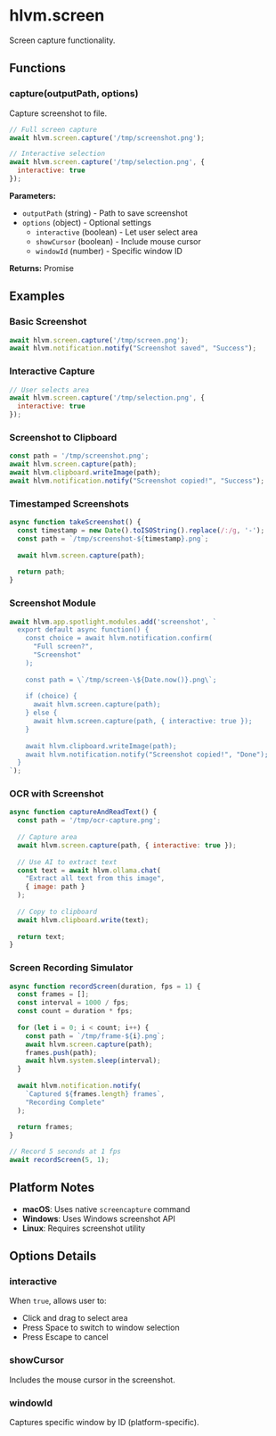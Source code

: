 # hlvm.screen

Screen capture functionality.

## Functions

### capture(outputPath, options)

Capture screenshot to file.

```javascript
// Full screen capture
await hlvm.screen.capture('/tmp/screenshot.png');

// Interactive selection
await hlvm.screen.capture('/tmp/selection.png', {
  interactive: true
});
```

**Parameters:**
- `outputPath` (string) - Path to save screenshot
- `options` (object) - Optional settings
  - `interactive` (boolean) - Let user select area
  - `showCursor` (boolean) - Include mouse cursor
  - `windowId` (number) - Specific window ID

**Returns:** Promise<void>

## Examples

### Basic Screenshot

```javascript
await hlvm.screen.capture('/tmp/screen.png');
await hlvm.notification.notify("Screenshot saved", "Success");
```

### Interactive Capture

```javascript
// User selects area
await hlvm.screen.capture('/tmp/selection.png', {
  interactive: true
});
```

### Screenshot to Clipboard

```javascript
const path = '/tmp/screenshot.png';
await hlvm.screen.capture(path);
await hlvm.clipboard.writeImage(path);
await hlvm.notification.notify("Screenshot copied!", "Success");
```

### Timestamped Screenshots

```javascript
async function takeScreenshot() {
  const timestamp = new Date().toISOString().replace(/:/g, '-');
  const path = `/tmp/screenshot-${timestamp}.png`;
  
  await hlvm.screen.capture(path);
  
  return path;
}
```

### Screenshot Module

```javascript
await hlvm.app.spotlight.modules.add('screenshot', `
  export default async function() {
    const choice = await hlvm.notification.confirm(
      "Full screen?",
      "Screenshot"
    );
    
    const path = \`/tmp/screen-\${Date.now()}.png\`;
    
    if (choice) {
      await hlvm.screen.capture(path);
    } else {
      await hlvm.screen.capture(path, { interactive: true });
    }
    
    await hlvm.clipboard.writeImage(path);
    await hlvm.notification.notify("Screenshot copied!", "Done");
  }
`);
```

### OCR with Screenshot

```javascript
async function captureAndReadText() {
  const path = '/tmp/ocr-capture.png';
  
  // Capture area
  await hlvm.screen.capture(path, { interactive: true });
  
  // Use AI to extract text
  const text = await hlvm.ollama.chat(
    "Extract all text from this image",
    { image: path }
  );
  
  // Copy to clipboard
  await hlvm.clipboard.write(text);
  
  return text;
}
```

### Screen Recording Simulator

```javascript
async function recordScreen(duration, fps = 1) {
  const frames = [];
  const interval = 1000 / fps;
  const count = duration * fps;
  
  for (let i = 0; i < count; i++) {
    const path = `/tmp/frame-${i}.png`;
    await hlvm.screen.capture(path);
    frames.push(path);
    await hlvm.system.sleep(interval);
  }
  
  await hlvm.notification.notify(
    `Captured ${frames.length} frames`,
    "Recording Complete"
  );
  
  return frames;
}

// Record 5 seconds at 1 fps
await recordScreen(5, 1);
```

## Platform Notes

- **macOS**: Uses native `screencapture` command
- **Windows**: Uses Windows screenshot API
- **Linux**: Requires screenshot utility

## Options Details

### interactive
When `true`, allows user to:
- Click and drag to select area
- Press Space to switch to window selection
- Press Escape to cancel

### showCursor
Includes the mouse cursor in the screenshot.

### windowId
Captures specific window by ID (platform-specific).